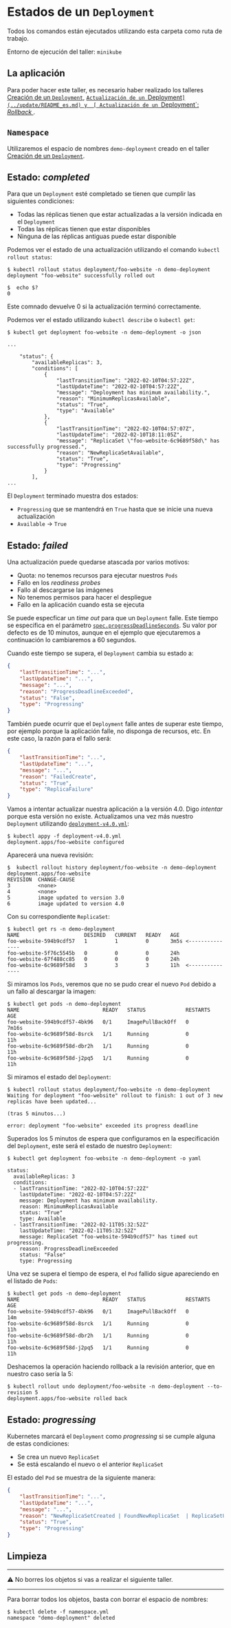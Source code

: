 # Estados de un `Deployment`

Todos los comandos están ejecutados utilizando esta carpeta como ruta de trabajo.

Entorno de ejecución del taller: `minikube`

## La aplicación

Para poder hacer este taller, es necesario haber realizado los talleres 
[Creación de un `Deployment`](../create/README_es.md),
[`Actualización de un `Deployment`](../update/README_es.md) y 
[ Actualización de un `Deployment`: _Rollback_ ](../rollback/README_es.md).

## `Namespace`

Utilizaremos el espacio de nombres `demo-deployment` creado en el taller 
[Creación de un `Deployment`](../create/README_es.md).

## Estado: _completed_

Para que un `Deployment` esté completado se tienen que cumplir las siguientes condiciones:
* Todas las réplicas tienen que estar actualizadas a la versión indicada en el `Deployment`
* Todas las réplicas tienen que estar disponibles
* Ninguna de las réplicas antiguas puede estar disponible

Podemos ver el estado de una actualización utilizando el comando `kubectl rollout status`:

```shell
$ kubectl rollout status deployment/foo-website -n demo-deployment
deployment "foo-website" successfully rolled out

$  echo $?
0
```

Este comnado devuelve 0 si la actualización terminó correctamente.

Podemos ver el estado utilizando `kubectl describe` o `kubectl get`:

```shell
$ kubectl get deployment foo-website -n demo-deployment -o json

...

    "status": {
        "availableReplicas": 3,
        "conditions": [
            {
                "lastTransitionTime": "2022-02-10T04:57:22Z",
                "lastUpdateTime": "2022-02-10T04:57:22Z",
                "message": "Deployment has minimum availability.",
                "reason": "MinimumReplicasAvailable",
                "status": "True",
                "type": "Available"
            },
            {
                "lastTransitionTime": "2022-02-10T04:57:07Z",
                "lastUpdateTime": "2022-02-10T18:11:05Z",
                "message": "ReplicaSet \"foo-website-6c9689f58d\" has successfully progressed.",
                "reason": "NewReplicaSetAvailable",
                "status": "True",
                "type": "Progressing"
            }
        ],
...
```

El `Deployment` terminado muestra dos estados:
* `Progressing` que se mantendrá en `True` hasta que se inicie una nueva actualización
* `Available` -> `True`

## Estado: _failed_

Una actualización puede quedarse atascada por varios motivos:
* Quota: no tenemos recursos para ejecutar nuestros `Pods`
* Fallo en los _readiness probes_
* Fallo al descargarse las imágenes
* No tenemos permisos para hacer el despliegue
* Fallo en la aplicación cuando esta se ejecuta

Se puede especficar un _time out_ para que un `Deployment` falle. Este tiempo se especifica en el parámetro
[`spec.progressDeadlineSeconds`](https://kubernetes.io/docs/concepts/workloads/controllers/deployment/#progress-deadline-seconds).
Su valor por defecto es de 10 minutos, aunque en el ejemplo que ejecutaremos a continuación lo cambiaremos a 60 segundos.

Cuando este tiempo se supera, el `Deployment` cambia su estado a:

```json
{
    "lastTransitionTime": "...",
    "lastUpdateTime": "...",
    "message": "...",
    "reason": "ProgressDeadlineExceeded",
    "status": "False",
    "type": "Progressing"
}
```

También puede ocurrir que el `Deployment` falle antes de superar este tiempo, por ejemplo porque la aplicación falle, no 
disponga de recursos, etc. En este caso, la razón para el fallo será:

```json
{
    "lastTransitionTime": "...",
    "lastUpdateTime": "...",
    "message": "...",
    "reason": "FailedCreate",
    "status": "True",
    "type": "ReplicaFailure"
}
```

Vamos a intentar actualizar nuestra aplicación a la versión 4.0. Digo _intentar_ porque esta versión no existe. Actualizamos
una vez más nuestro `Deployment` utilizando [`deployment-v4.0.yml`](./deployment-v4.0.yml):

```shell
$ kubectl appy -f deployment-v4.0.yml
deployment.apps/foo-website configured
```

Aparecerá una nueva revisión: 
```shell
$  kubectl rollout history deployment/foo-website -n demo-deployment
deployment.apps/foo-website 
REVISION  CHANGE-CAUSE
3         <none>
4         <none>
5         image updated to version 3.0
6         image updated to version 4.0
```

Con su correspondiente `ReplicaSet`:
```shell
$ kubectl get rs -n demo-deployment
NAME                     DESIRED   CURRENT   READY   AGE
foo-website-594b9cdf57   1         1         0       3m5s <---------------
foo-website-5f76c5545b   0         0         0       24h
foo-website-67f488cc85   0         0         0       24h
foo-website-6c9689f58d   3         3         3       11h  <---------------
```

Si miramos los `Pods`, veremos que no se pudo crear el nuevo `Pod` debido a un fallo al descargar
la imagen:

```shell
$ kubectl get pods -n demo-deployment
NAME                           READY   STATUS             RESTARTS   AGE
foo-website-594b9cdf57-4bk96   0/1     ImagePullBackOff   0          7m16s
foo-website-6c9689f58d-8srck   1/1     Running            0          11h
foo-website-6c9689f58d-dbr2h   1/1     Running            0          11h
foo-website-6c9689f58d-j2pq5   1/1     Running            0          11h
```

Si miramos el estado del `Deployment`:

```shell
$ kubectl rollout status deployment/foo-website -n demo-deployment
Waiting for deployment "foo-website" rollout to finish: 1 out of 3 new replicas have been updated...

(tras 5 minutos...)

error: deployment "foo-website" exceeded its progress deadline
```

Superados los 5 minutos de espera que configuramos en la especificación del `Deployment`, este será el estado 
de nuestro `Deployment`:

```shell
$ kubectl get deployment foo-website -n demo-deployment -o yaml

status:
  availableReplicas: 3
  conditions:
  - lastTransitionTime: "2022-02-10T04:57:22Z"
    lastUpdateTime: "2022-02-10T04:57:22Z"
    message: Deployment has minimum availability.
    reason: MinimumReplicasAvailable
    status: "True"
    type: Available
  - lastTransitionTime: "2022-02-11T05:32:52Z"
    lastUpdateTime: "2022-02-11T05:32:52Z"
    message: ReplicaSet "foo-website-594b9cdf57" has timed out progressing.
    reason: ProgressDeadlineExceeded
    status: "False"
    type: Progressing
```

Una vez se supera el tiempo de espera, el `Pod` fallido sigue apareciendo en el listado de `Pods`:

```shell
$ kubectl get pods -n demo-deployment
NAME                           READY   STATUS             RESTARTS   AGE
foo-website-594b9cdf57-4bk96   0/1     ImagePullBackOff   0          14m
foo-website-6c9689f58d-8srck   1/1     Running            0          11h
foo-website-6c9689f58d-dbr2h   1/1     Running            0          11h
foo-website-6c9689f58d-j2pq5   1/1     Running            0          11h
```

Deshacemos la operación haciendo rollback a la revisión anterior, que en nuestro caso sería la 5:

```shell
$ kubectl rollout undo deployment/foo-website -n demo-deployment --to-revision 5
deployment.apps/foo-website rolled back
```

## Estado: _progressing_ 

Kubernetes marcará el `Deployment` como _progressing_ si se cumple alguna de estas condiciones:

* Se crea un nuevo `ReplicaSet`
* Se está escalando el nuevo o el anterior `ReplicaSet`


El estado del `Pod` se muestra de la siguiente manera:

```json
{
    "lastTransitionTime": "...",
    "lastUpdateTime": "...",
    "message": "...",
    "reason": "NewReplicaSetCreated | FoundNewReplicaSet  | ReplicaSetUpdated",
    "status": "True",
    "type": "Progressing"
}
```

## Limpieza

---

⚠️ No borres los objetos si vas a realizar el siguiente taller.

---

Para borrar todos los objetos, basta con borrar el espacio de nombres:

```shell
$ kubectl delete -f namespace.yml
namespace "demo-deployment" deleted
```